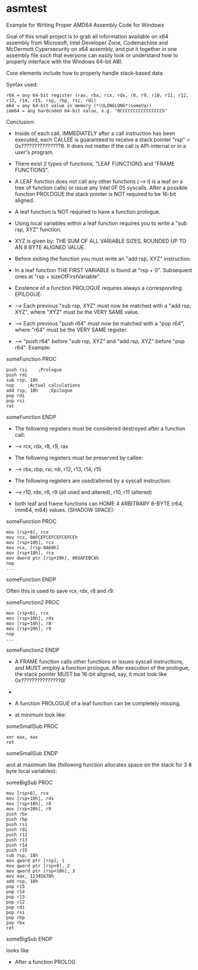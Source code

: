 # asmtest
Example for Writing Proper AMD64 Assembly Code for Windows

Goal of this small project is to grab all information available on x64 assembly from Microsoft, Intel Developer Zone,
Codemachine and McDermott Cypersecurity on x64 assembly, and put it together in one assembly file such that everyone can easily look or understand how to properly interface with the Windows 64-bit ABI.

Core elements include how to properly handle stack-based data.

Syntax used:

    r64 = any 64-bit register (rax, rbx, rcx, rdx, r8, r9, r10, r11, r12, r13, r14, r15, rsp, rbp, rsi, rdi)
    m64 = any 64-bit value in memory (*(ULONGLONG*)someVar)
    imm64 = any hardcoded 64-bit value, e.g. "0CCCCCCCCCCCCCCCCh"


Conclusion:

- Inside of each call, IMMEDIATELY after a call instruction has been executed, each CALLEE is guaranteed to receive a stack pointer "rsp" = 0x???????????????8. It does not matter if the call is API-internal or in a user's program.

- There exist 2 types of functions, "LEAF FUNCTIONS and "FRAME FUNCTIONS".

- A LEAF function does not call any other functions (--> it is a leaf on a tree of function calls) or issue any Intel 0F 05 syscalls. After a possible function PROLOGUE the stack pointer is NOT required to be 16-bit aligned.

- A leaf function is NOT required to have a function prologue.

- Using local variables within a leaf function requires you to write a "sub rsp, XYZ" function.
- XYZ is given by: THE SUM OF ALL VARIABLE SIZES, ROUNDED UP TO AN 8 BYTE ALIGNED VALUE.
- Before exiting the function you must write an "add rsp, XYZ" instruction.

- In a leaf function THE FIRST VARIABLE is found at "rsp + 0". Subsequent ones at "rsp + sizeOfFirstVariable".

- Existence of a function PROLOGUE requires always a corresponding EPILOGUE:
- --> Each previous "sub rsp, XYZ" must now be matched with a "add rsp, XYZ", where "XYZ" must be the VERY SAME value.
- --> Each previous "push r64" must now be matched with a "pop r64", where "r64" must be the VERY SAME register.
- --> "push r64" before "sub rsp, XYZ" and "add rsp, XYZ" before "pop r64".
Example:

someFunction PROC

    push rsi    ;Prologue
    push rdi
    sub rsp, 18h
    nop     ;Actual calculations
    add rsp, 18h    ;Epilogue
    pop rdi
    pop rsi
    ret

someFunction ENDP

- The following registers must be considered destroyed after a function call:
- --> rcx, rdx, r8, r9, rax
- The following registers must be preserved by callee:
- --> rbx, rbp, rsi, rdi, r12, r13, r14, r15
- The following registers are used/altered by a syscall instruction:
- --> r10, rdx, r8, r9 (all used and altered), r10, r11 (altered)

- both leaf and frame functions can HOME 4 ARBITRARY 8-BYTE (r64, imm64, m64) values. (SHADOW SPACE):

someFunction PROC

    mov [rsp+8], rcx
    mov rcx, 0AFCEFCEFCEFCEFCEh
    mov [rsp+10h], rcx
    mov rcx, [rsp-0A68h]
    mov [rsp+18h], rcx
    mov dword ptr [rsp+20h], 065AFEBCAh
    nop
    ...

someFunction ENDP

Often this is used to save rcx, rdx, r8 and r9:


someFunction2 PROC

    mov [rsp+8], rcx
    mov [rsp+10h], rdx
    mov [rsp+18h], r8
    mov [rsp+20h], r9
    nop
    ...

someFunction2 ENDP


- A FRAME function calls other functions or issues syscall instructions, and MUST employ a function prologue. After execution of the prologue, the stack pointer MUST be 16-bit aligned, say, it must look like 0x???????????????0!


- 
- A function PROLOGUE of a leaf function can be completely missing.
- at minimum look like:

someSmallSub PROC

    xor eax, eax
    ret
    
someSmallSub ENDP

and at maximum like (following function allocates space on the stack for 3 8 byte local variables):

someBigSub PROC

    mov [rsp+8], rcx
    mov [rsp+10h], rdx
    mov [rsp+18h], r8
    mov [rsp+20h], r9
    push rbx
    push rbp
    push rsi
    push rdi
    push r12
    push r13
    push r14
    push r15
    sub rsp, 18h
    mov qword ptr [rsp], 1
    mov qword ptr [rsp+8], 2
    mov qword ptr [rsp+10h], 3
    mov eax, 12345678h
    add rsp, 18h
    pop r15
    pop r14
    pop r13
    pop r12
    pop rdi
    pop rsi
    pop rbp
    pop rbx
    ret
  
someBigSub ENDP



  looks like
- After a function PROLOG 
